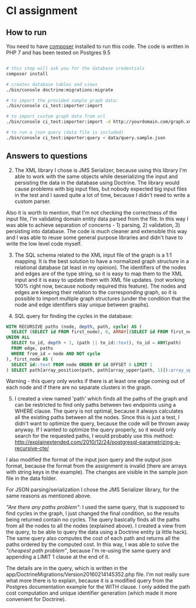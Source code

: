 CI assignment
========================

## How to run

You need to have [composer](https://getcomposer.org/) installed to run this code. The code is written in PHP 7 
and has been tested on Postgres 9.5

```bash

# this step will ask you for the database credentials
composer install

# creates database tables and views
./bin/console doctrine:migrations:migrate 

# to import the provided sample graph data:
./bin/console ci_test:importer:import

# to import custom graph data from url
./bin/console ci_test:importer:import -d http://yourdomain.com/graph.xml

# to run a json query (data file is included)
./bin/console ci_test:importer:query < data/query.sample.json
```

## Answers to questions

2) The XML library I chose is JMS Serializer, because using this library I'm able to work with the same objects
while deserializing the input and persisting the data in the database using Doctrine. The library would cause problems
with big input files, but nobody expected big input files in the test and I saved quite a lot of time, because
I didn't need to write a custom parser.

Also it is worth to mention, that I'm not checking the correctness of the input file, I'm validating domain entity data
parsed from the file. In this way I was able to achieve separation of concerns - 1) parsing, 2) validation, 3) persisting
into database. The code is much cleaner and extensible this way and I was able to reuse some general purpose libraries
and didn't have to write the low level code myself.

3) The SQL schema related to the XML input file of the graph is a 1:1 mapping. It is the best solution to have 
a normalized graph structure in a relational database (at least in my opinion).
The identifiers of the nodes and edges are of the type string, so it is easy to map them to the XML input
and it is easy to update them with XML file updates. (not working 100% right now, because nobody required this feature).
The nodes and edges are keeping their relation to the corresponding graph, so it is possible to import
multiple graph structures (under the condition that the node and edge identifiers stay unique between graphs).

4) SQL query for finding the cycles in the database:

```sql
WITH RECURSIVE paths (node, depth, path, cycle) AS (
  SELECT (SELECT id FROM first_node), 0, ARRAY[(SELECT id FROM first_node)], false
UNION ALL
  SELECT to_id, depth + 1, (path || to_id::text), to_id = ANY(path)
  FROM edge, paths
  WHERE from_id = node AND NOT cycle
), first_node AS (
  SELECT id::text FROM node ORDER BY id OFFSET 0 LIMIT 1
) SELECT path[array_position(path, path[array_upper(path, 1)]):array_upper(path, 1)] FROM paths WHERE cycle
```

Warning - this query only works if there is at least one edge coming out of each node and if there are no 
separate clusters in the graph.

5) I created a view named 'path' which finds all the paths of the graph and can be restricted to find
only paths between two endpoints using a WHERE clause. The query is not optimal, because it always calculates all
the existing paths between all the nodes. Since this is just a test, I didn't want to optimize the query, because
the code will be thrown away anyway. If I wanted to optimize the query properly, so it would only search for the
requested paths, I would probably use this method: http://explainextended.com/2010/12/24/postgresql-parametrizing-a-recursive-cte/

I also modified the format of the input json query and the output json format, because the format from the assignment
is invalid (there are arrays with string keys in the example). The changes are visible in the sample json file in
the data folder.

For JSON parsing/serialization I chose the JMS Serializer library, for the same reasons as mentioned above.
  
*"Are there any paths problem"*: I used the same query, that is supposed to find cycles in the graph, I just
changed the final condition, so the results being returned contain no cycles. The query basically finds all the paths
from all the nodes to all the nodes (explained above). I created a view from the query, to be able to query the data 
using a Doctrine entity (a little hack). The same query also computes the cost of each path and returns all the paths
ordered by the computed cost. In this way, I was able to solve the *"cheapest path problem"*, because I'm re-using
the same query and appending a LIMIT 1 clause at the end of it.

The details are in the query, which is written in the app/DoctrineMigrations/Version20160214145352.php file. I'm
not really sure what more there is to explain, because it is a modified query from the Postgres documentation example
for the WITH clause. I only added the path cost computation and unique identifier generation (which made it more 
convenient for Doctrine).